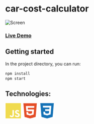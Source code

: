 # car-cost-calculator
<img width="700" alt="Screen" src="https://github.com/eyesmaybeyes/car-cost-calculator/assets/114153517/6e890fae-6696-4b78-b12a-0a7ccc766c17">

### [Live Demo](https://eyesmaybeyes.github.io/car-cost-calculator/)

## Getting started

In the project directory, you can run:
```
npm install
npm start
```
## Technologies:
<p>
<img src="https://github.com/devicons/devicon/blob/master/icons/javascript/javascript-plain.svg" alt="JS" width="50px"/>
<img src="https://github.com/devicons/devicon/blob/master/icons/html5/html5-plain.svg" alt="HTML" width="50px"/>
<img src="https://github.com/devicons/devicon/blob/master/icons/css3/css3-plain.svg" alt="CSS" width="50px"/>
</p>
